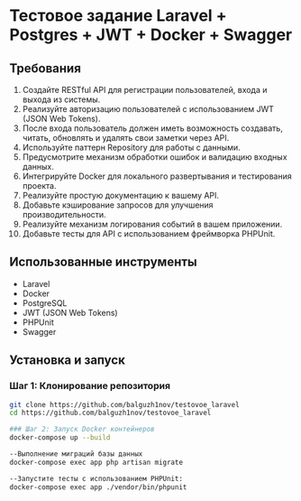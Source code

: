 # Тестовое задание Laravel + Postgres + JWT + Docker + Swagger

## Требования

1. Создайте RESTful API для регистрации пользователей, входа и выхода из системы.
2. Реализуйте авторизацию пользователей с использованием JWT (JSON Web Tokens).
3. После входа пользователь должен иметь возможность создавать, читать, обновлять и удалять свои заметки через API.
4. Используйте паттерн Repository для работы с данными.
5. Предусмотрите механизм обработки ошибок и валидацию входных данных.
6. Интегрируйте Docker для локального развертывания и тестирования проекта.
7. Реализуйте простую документацию к вашему API.
8. Добавьте кэширование запросов для улучшения производительности.
9. Реализуйте механизм логирования событий в вашем приложении.
10. Добавьте тесты для API с использованием фреймворка PHPUnit.

## Использованные инструменты

- Laravel
- Docker
- PostgreSQL
- JWT (JSON Web Tokens)
- PHPUnit
- Swagger

## Установка и запуск

### Шаг 1: Клонирование репозитория

```sh
git clone https://github.com/balguzh1nov/testovoe_laravel
cd https://github.com/balguzh1nov/testovoe_laravel

### Шаг 2: Запуск Docker контейнеров
docker-compose up --build

--Выполнение миграций базы данных
docker-compose exec app php artisan migrate

--Запустите тесты с использованием PHPUnit:
docker-compose exec app ./vendor/bin/phpunit
